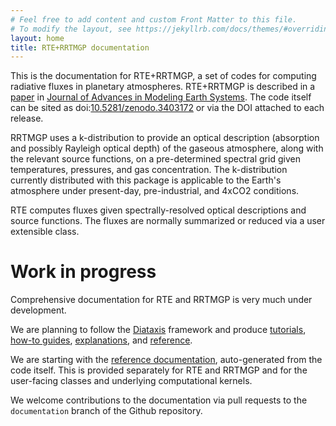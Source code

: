 ```yaml
---
# Feel free to add content and custom Front Matter to this file.
# To modify the layout, see https://jekyllrb.com/docs/themes/#overriding-theme-defaults
layout: home
title: RTE+RRTMGP documentation
---
```


This is the documentation for RTE+RRTMGP, a set of codes for computing radiative
fluxes in planetary atmospheres. RTE+RRTMGP is described in a
[paper](https://doi.org/10.1029/2019MS001621) in
[Journal of Advances in Modeling Earth Systems](http://james.agu.org).
The code itself can be sited as
doi:[10.5281/zenodo.3403172](https://doi.org/10.5281/zenodo.3403172) or via the
DOI attached to each release.

RRTMGP uses a k-distribution to provide an optical description (absorption and
possibly Rayleigh optical depth) of the gaseous atmosphere, along with the
relevant source functions, on a pre-determined spectral grid given
temperatures, pressures, and gas concentration. The k-distribution currently
distributed with this package is applicable to the Earth's atmosphere under
present-day, pre-industrial, and 4xCO2 conditions.

RTE computes fluxes given spectrally-resolved optical descriptions and source
functions. The fluxes are normally summarized or reduced via a user extensible class.

# Work in progress

Comprehensive documentation for RTE and RRTMGP is very much under development.

We are planning to follow the [Diataxis](https://diataxis.fr/) framework
and produce [tutorials](./tutorials/index.html), [how-to guides](./how-tos/index.html),
[explanations](./explanations/index.html), and [reference](./reference/index.html).

We are starting with the [reference documentation](./reference/index.html),
auto-generated from the code itself. This is provided separately for
RTE and RRTMGP and for the user-facing classes and underlying computational kernels.

We welcome contributions to the documentation via pull requests to the `documentation` branch
of the Github repository.
